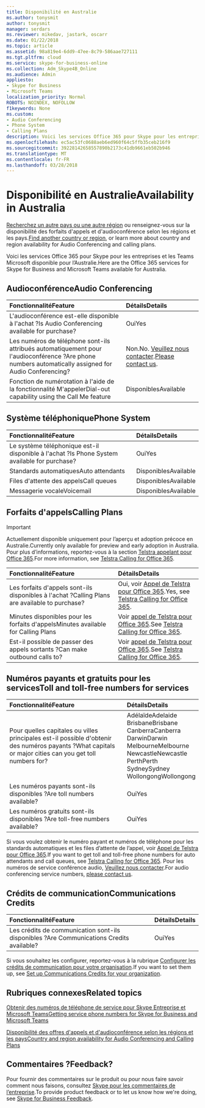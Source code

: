 ```yaml
---
title: Disponibilité en Australie
ms.author: tonysmit
author: tonysmit
manager: serdars
ms.reviewer: mikedav, jastark, oscarr
ms.date: 01/22/2018
ms.topic: article
ms.assetid: 98a819e4-6dd9-47ee-8c79-586aae727111
ms.tgt.pltfrm: cloud
ms.service: skype-for-business-online
ms.collection: Adm_Skype4B_Online
ms.audience: Admin
appliesto:
- Skype for Business
- Microsoft Teams
localization_priority: Normal
ROBOTS: NOINDEX, NOFOLLOW
f1keywords: None
ms.custom:
- Audio Conferencing
- Phone System
- Calling Plans
description: Voici les services Office 365 pour Skype pour les entreprises et les Teams Microsoft disponible pour l’Australie.
ms.openlocfilehash: ec5ac53fc0688aeb6ed960f64c5ffb35ceb216f9
ms.sourcegitcommit: 39228142658557890b2173c41db9661eb502b946
ms.translationtype: MT
ms.contentlocale: fr-FR
ms.lasthandoff: 03/28/2018
---
```

# <a name="availability-in-australia"></a><span data-ttu-id="fe181-103">Disponibilité en Australie</span><span class="sxs-lookup"><span data-stu-id="fe181-103">Availability in Australia</span></span>

<span data-ttu-id="fe181-104">[Recherchez un autre pays ou une autre région](country-and-region-availability-for-audio-conferencing-and-calling-plans.md) ou renseignez-vous sur la disponibilité des forfaits d'appels et d'audioconférence selon les régions et les pays.</span><span class="sxs-lookup"><span data-stu-id="fe181-104">[Find another country or region](country-and-region-availability-for-audio-conferencing-and-calling-plans.md), or learn more about country and region availability for Audio Conferencing and calling plans.</span></span>

<span data-ttu-id="fe181-105">Voici les services Office 365 pour Skype pour les entreprises et les Teams Microsoft disponible pour l’Australie.</span><span class="sxs-lookup"><span data-stu-id="fe181-105">Here are the Office 365 services for Skype for Business and Microsoft Teams available for Australia.</span></span>
  
## <a name="audio-conferencing"></a><span data-ttu-id="fe181-106">Audioconférence</span><span class="sxs-lookup"><span data-stu-id="fe181-106">Audio Conferencing</span></span>

|<span data-ttu-id="fe181-107">**Fonctionnalité**</span><span class="sxs-lookup"><span data-stu-id="fe181-107">**Feature**</span></span>|<span data-ttu-id="fe181-108">**Détails**</span><span class="sxs-lookup"><span data-stu-id="fe181-108">**Details**</span></span>|
|:-----|:-----|
|<span data-ttu-id="fe181-109">L'audioconférence est-elle disponible à l'achat ?</span><span class="sxs-lookup"><span data-stu-id="fe181-109">Is Audio Conferencing available for purchase?</span></span>  <br/> |<span data-ttu-id="fe181-110">Oui</span><span class="sxs-lookup"><span data-stu-id="fe181-110">Yes</span></span>  <br/> |
|<span data-ttu-id="fe181-111">Les numéros de téléphone sont-ils attribués automatiquement pour l'audioconférence ?</span><span class="sxs-lookup"><span data-stu-id="fe181-111">Are phone numbers automatically assigned for Audio Conferencing?</span></span>  <br/> |<span data-ttu-id="fe181-112">Non.</span><span class="sxs-lookup"><span data-stu-id="fe181-112">No.</span></span> <span data-ttu-id="fe181-113">[Veuillez nous contacter](mailto:ptnapac@microsoft.com).</span><span class="sxs-lookup"><span data-stu-id="fe181-113">[Please contact us](mailto:ptnapac@microsoft.com).</span></span> <br/> |
|<span data-ttu-id="fe181-114">Fonction de numérotation à l'aide de la fonctionnalité M'appeler</span><span class="sxs-lookup"><span data-stu-id="fe181-114">Dial-out capability using the Call Me feature</span></span>  <br/> |<span data-ttu-id="fe181-115">Disponibles</span><span class="sxs-lookup"><span data-stu-id="fe181-115">Available</span></span>  <br/> |
   
## <a name="phone-system"></a><span data-ttu-id="fe181-116">Système téléphonique</span><span class="sxs-lookup"><span data-stu-id="fe181-116">Phone System</span></span>

|<span data-ttu-id="fe181-117">**Fonctionnalité**</span><span class="sxs-lookup"><span data-stu-id="fe181-117">**Feature**</span></span>|<span data-ttu-id="fe181-118">**Détails**</span><span class="sxs-lookup"><span data-stu-id="fe181-118">**Details**</span></span>|
|:-----|:-----|
|<span data-ttu-id="fe181-119">Le système téléphonique est-il disponible à l'achat ?</span><span class="sxs-lookup"><span data-stu-id="fe181-119">Is Phone System available for purchase?</span></span>  <br/> |<span data-ttu-id="fe181-120">Oui</span><span class="sxs-lookup"><span data-stu-id="fe181-120">Yes</span></span>  <br/> |
|<span data-ttu-id="fe181-121">Standards automatiques</span><span class="sxs-lookup"><span data-stu-id="fe181-121">Auto attendants</span></span> <br/> |<span data-ttu-id="fe181-122">Disponibles</span><span class="sxs-lookup"><span data-stu-id="fe181-122">Available</span></span>  <br/> |
|<span data-ttu-id="fe181-123">Files d'attente des appels</span><span class="sxs-lookup"><span data-stu-id="fe181-123">Call queues</span></span>  <br/> |<span data-ttu-id="fe181-124">Disponibles</span><span class="sxs-lookup"><span data-stu-id="fe181-124">Available</span></span>  <br/> |
|<span data-ttu-id="fe181-125">Messagerie vocale</span><span class="sxs-lookup"><span data-stu-id="fe181-125">Voicemail</span></span>  <br/> |<span data-ttu-id="fe181-126">Disponibles</span><span class="sxs-lookup"><span data-stu-id="fe181-126">Available</span></span>  <br/> |
   
## <a name="calling-plans"></a><span data-ttu-id="fe181-127">Forfaits d'appels</span><span class="sxs-lookup"><span data-stu-id="fe181-127">Calling Plans</span></span>
> [!IMPORTANT]
> <span data-ttu-id="fe181-128">Actuellement disponible uniquement pour l’aperçu et adoption précoce en Australie.</span><span class="sxs-lookup"><span data-stu-id="fe181-128">Currently only available for preview and early adoption in Australia.</span></span> <span data-ttu-id="fe181-129">Pour plus d’informations, reportez-vous à la section [Telstra appelant pour Office 365](http://aka.ms/TelstraVoicePlan).</span><span class="sxs-lookup"><span data-stu-id="fe181-129">For more information, see [Telstra Calling for Office 365](http://aka.ms/TelstraVoicePlan).</span></span> 

|<span data-ttu-id="fe181-130">**Fonctionnalité**</span><span class="sxs-lookup"><span data-stu-id="fe181-130">**Feature**</span></span>|<span data-ttu-id="fe181-131">**Détails**</span><span class="sxs-lookup"><span data-stu-id="fe181-131">**Details**</span></span>|
|:-----|:-----|
|<span data-ttu-id="fe181-132">Les forfaits d'appels sont-ils disponibles à l'achat ?</span><span class="sxs-lookup"><span data-stu-id="fe181-132">Calling Plans are available to purchase?</span></span>  <br/> |<span data-ttu-id="fe181-133">Oui, voir [Appel de Telstra pour Office 365](http://aka.ms/TelstraVoicePlan).</span><span class="sxs-lookup"><span data-stu-id="fe181-133">Yes,  see [Telstra Calling for Office 365](http://aka.ms/TelstraVoicePlan).</span></span>  <br/> |
|<span data-ttu-id="fe181-134">Minutes disponibles pour les forfaits d'appels</span><span class="sxs-lookup"><span data-stu-id="fe181-134">Minutes available for Calling Plans</span></span>  <br/> |<span data-ttu-id="fe181-135">Voir [appel de Telstra pour Office 365](http://aka.ms/TelstraVoicePlan).</span><span class="sxs-lookup"><span data-stu-id="fe181-135">See [Telstra Calling for Office 365](http://aka.ms/TelstraVoicePlan).</span></span> <br/> |
|<span data-ttu-id="fe181-136">Est-il possible de passer des appels sortants ?</span><span class="sxs-lookup"><span data-stu-id="fe181-136">Can make outbound calls to?</span></span>  <br/> |<span data-ttu-id="fe181-137">Voir [appel de Telstra pour Office 365](http://aka.ms/TelstraVoicePlan).</span><span class="sxs-lookup"><span data-stu-id="fe181-137">See [Telstra Calling for Office 365](http://aka.ms/TelstraVoicePlan).</span></span> <br/> |

## <a name="toll-and-toll-free-numbers-for-services"></a><span data-ttu-id="fe181-138">Numéros payants et gratuits pour les services</span><span class="sxs-lookup"><span data-stu-id="fe181-138">Toll and toll-free numbers for services</span></span>

|<span data-ttu-id="fe181-139">**Fonctionnalité**</span><span class="sxs-lookup"><span data-stu-id="fe181-139">**Feature**</span></span>|<span data-ttu-id="fe181-140">**Détails**</span><span class="sxs-lookup"><span data-stu-id="fe181-140">**Details**</span></span>|
|:-----|:-----|
|<span data-ttu-id="fe181-141">Pour quelles capitales ou villes principales est-il possible d'obtenir des numéros payants ?</span><span class="sxs-lookup"><span data-stu-id="fe181-141">What capitals or major cities can you get toll numbers for?</span></span>  <br/> | <span data-ttu-id="fe181-142">Adélaïde</span><span class="sxs-lookup"><span data-stu-id="fe181-142">Adelaide</span></span> <br/>  <span data-ttu-id="fe181-143">Brisbane</span><span class="sxs-lookup"><span data-stu-id="fe181-143">Brisbane</span></span> <br/>  <span data-ttu-id="fe181-144">Canberra</span><span class="sxs-lookup"><span data-stu-id="fe181-144">Canberra</span></span> <br/>  <span data-ttu-id="fe181-145">Darwin</span><span class="sxs-lookup"><span data-stu-id="fe181-145">Darwin</span></span> <br/>  <span data-ttu-id="fe181-146">Melbourne</span><span class="sxs-lookup"><span data-stu-id="fe181-146">Melbourne</span></span> <br/>  <span data-ttu-id="fe181-147">Newcastle</span><span class="sxs-lookup"><span data-stu-id="fe181-147">Newcastle</span></span> <br/>  <span data-ttu-id="fe181-148">Perth</span><span class="sxs-lookup"><span data-stu-id="fe181-148">Perth</span></span> <br/>  <span data-ttu-id="fe181-149">Sydney</span><span class="sxs-lookup"><span data-stu-id="fe181-149">Sydney</span></span> <br/>  <span data-ttu-id="fe181-150">Wollongong</span><span class="sxs-lookup"><span data-stu-id="fe181-150">Wollongong</span></span> <br/> |
|<span data-ttu-id="fe181-151">Les numéros payants sont-ils disponibles ?</span><span class="sxs-lookup"><span data-stu-id="fe181-151">Are toll numbers available?</span></span>  <br/> |<span data-ttu-id="fe181-152">Oui</span><span class="sxs-lookup"><span data-stu-id="fe181-152">Yes</span></span>  <br/> |
|<span data-ttu-id="fe181-153">Les numéros gratuits sont-ils disponibles ?</span><span class="sxs-lookup"><span data-stu-id="fe181-153">Are toll-free numbers available?</span></span>  <br/> |<span data-ttu-id="fe181-154">Oui</span><span class="sxs-lookup"><span data-stu-id="fe181-154">Yes</span></span>  <br/> |
   
<span data-ttu-id="fe181-155">Si vous voulez obtenir le numéro payant et numéros de téléphone pour les standards automatiques et les files d’attente de l’appel, voir [Appel de Telstra pour Office 365](http://aka.ms/TelstraVoicePlan).</span><span class="sxs-lookup"><span data-stu-id="fe181-155">If you want to get toll and toll-free phone numbers for auto attendants and call queues, see [Telstra Calling for Office 365](http://aka.ms/TelstraVoicePlan).</span></span> <span data-ttu-id="fe181-156">Pour les numéros de service conférence audio, [Veuillez nous contacter](mailto:ptnapac@microsoft.com).</span><span class="sxs-lookup"><span data-stu-id="fe181-156">For audio conferencing service numbers, [please contact us](mailto:ptnapac@microsoft.com).</span></span>
  
## <a name="communications-credits"></a><span data-ttu-id="fe181-157">Crédits de communication</span><span class="sxs-lookup"><span data-stu-id="fe181-157">Communications Credits</span></span>

|<span data-ttu-id="fe181-158">**Fonctionnalité**</span><span class="sxs-lookup"><span data-stu-id="fe181-158">**Feature**</span></span>|<span data-ttu-id="fe181-159">**Détails**</span><span class="sxs-lookup"><span data-stu-id="fe181-159">**Details**</span></span>|
|:-----|:-----|
|<span data-ttu-id="fe181-160">Les crédits de communication sont-ils disponibles ?</span><span class="sxs-lookup"><span data-stu-id="fe181-160">Are Communications Credits available?</span></span>  <br/> |<span data-ttu-id="fe181-161">Oui</span><span class="sxs-lookup"><span data-stu-id="fe181-161">Yes</span></span>  <br/> |
   
<span data-ttu-id="fe181-162">Si vous souhaitez les configurer, reportez-vous à la rubrique [Configurer les crédits de communication pour votre organisation](../skype-for-business-and-microsoft-teams-add-on-licensing/set-up-communications-credits-for-your-organization.md).</span><span class="sxs-lookup"><span data-stu-id="fe181-162">If you want to set them up, see [Set up Communications Credits for your organization](../skype-for-business-and-microsoft-teams-add-on-licensing/set-up-communications-credits-for-your-organization.md).</span></span>
  
## <a name="related-topics"></a><span data-ttu-id="fe181-163">Rubriques connexes</span><span class="sxs-lookup"><span data-stu-id="fe181-163">Related topics</span></span>

[<span data-ttu-id="fe181-164">Obtenir des numéros de téléphone de service pour Skype Entreprise et Microsoft Teams</span><span class="sxs-lookup"><span data-stu-id="fe181-164">Getting service phone numbers for Skype for Business and Microsoft Teams</span></span>](../what-is-phone-system-in-office-365/getting-service-phone-numbers.md)

[<span data-ttu-id="fe181-165">Disponibilité des offres d'appels et d'audioconférence selon les régions et les pays</span><span class="sxs-lookup"><span data-stu-id="fe181-165">Country and region availability for Audio Conferencing and Calling Plans</span></span>](../country-and-region-availability-for-audio-conferencing-and-calling-plans/country-and-region-availability-for-audio-conferencing-and-calling-plans.md)

## <a name="feedback"></a><span data-ttu-id="fe181-166">Commentaires ?</span><span class="sxs-lookup"><span data-stu-id="fe181-166">Feedback?</span></span>
<span data-ttu-id="fe181-167">Pour fournir des commentaires sur le produit ou pour nous faire savoir comment nous faisons, consultez [Skype pour les commentaires de l’entreprise](https://www.skypefeedback.com).</span><span class="sxs-lookup"><span data-stu-id="fe181-167">To provide product feedback or to let us know how we're doing, see [Skype for Business Feedback](https://www.skypefeedback.com).</span></span>
